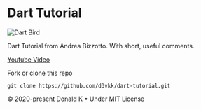 # Dart Tutorial

![Dart Bird](https://github.com/d3vkk/dart-tutorial/blob/master/dartbird.png)

Dart Tutorial from Andrea Bizzotto. With short, useful comments.

[Youtube Video](https://www.youtube.com/watch?v=L9onVn8QRaE&list=PLNnAcB93JKV_R1aZc7ZbQRsiEyeDLUpE-)

Fork or clone this repo
```
git clone https://github.com/d3vkk/dart-tutorial.git
```

© 2020-present Donald K • Under MIT License
